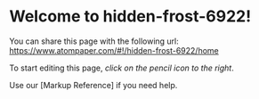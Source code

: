 # Welcome to hidden-frost-6922!

You can share this page with the following url: https://www.atompaper.com/#!/hidden-frost-6922/home

To start editing this page, _click on the pencil icon to the right_.

Use our [Markup Reference] if you need help.